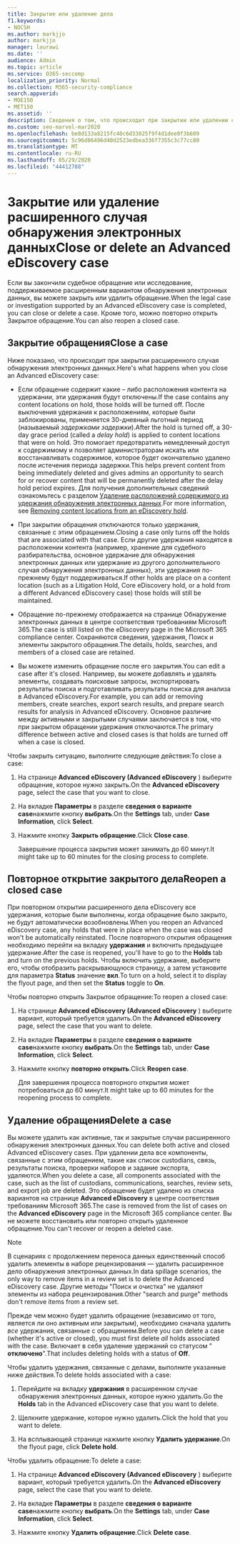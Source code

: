 ```yaml
---
title: Закрытие или удаление дела
f1.keywords:
- NOCSH
ms.author: markjjo
author: markjjo
manager: laurawi
ms.date: ''
audience: Admin
ms.topic: article
ms.service: O365-seccomp
localization_priority: Normal
ms.collection: M365-security-compliance
search.appverid:
- MOE150
- MET150
ms.assetid: ''
description: Сведения о том, что происходит при закрытии или удалении судебного разбирательства, поддерживаемого расширенным вариантом обнаружения электронных данных.
ms.custom: seo-marvel-mar2020
ms.openlocfilehash: be8d133a8215fc40c6d33025f9f4d1dee0f3b609
ms.sourcegitcommit: 5c96d06496d40d2523edbea336f7355c3c77cc80
ms.translationtype: MT
ms.contentlocale: ru-RU
ms.lasthandoff: 05/29/2020
ms.locfileid: "44412788"
---
```

# <a name="close-or-delete-an-advanced-ediscovery-case"></a><span data-ttu-id="ed47e-103">Закрытие или удаление расширенного случая обнаружения электронных данных</span><span class="sxs-lookup"><span data-stu-id="ed47e-103">Close or delete an Advanced eDiscovery case</span></span>

<span data-ttu-id="ed47e-104">Если вы закончили судебное обращение или исследование, поддерживаемое расширенным вариантом обнаружения электронных данных, вы можете закрыть или удалить обращение.</span><span class="sxs-lookup"><span data-stu-id="ed47e-104">When the legal case or investigation supported by an Advanced eDiscovery case is completed, you can close or delete a case.</span></span> <span data-ttu-id="ed47e-105">Кроме того, можно повторно открыть Закрытое обращение.</span><span class="sxs-lookup"><span data-stu-id="ed47e-105">You can also reopen a closed case.</span></span>

## <a name="close-a-case"></a><span data-ttu-id="ed47e-106">Закрытие обращения</span><span class="sxs-lookup"><span data-stu-id="ed47e-106">Close a case</span></span>

<span data-ttu-id="ed47e-107">Ниже показано, что происходит при закрытии расширенного случая обнаружения электронных данных.</span><span class="sxs-lookup"><span data-stu-id="ed47e-107">Here's what happens when you close an Advanced eDiscovery case:</span></span>

- <span data-ttu-id="ed47e-108">Если обращение содержит какие – либо расположения контента на удержании, эти удержания будут отключены.</span><span class="sxs-lookup"><span data-stu-id="ed47e-108">If the case contains any content locations on hold, those holds will be turned off.</span></span> <span data-ttu-id="ed47e-109">После выключения удержания к расположениям, которые были заблокированы, применяется 30-дневный льготный период (называемый *задержками задержки*).</span><span class="sxs-lookup"><span data-stu-id="ed47e-109">After the hold is turned off, a 30-day grace period (called a *delay hold*) is applied to content locations that were on hold.</span></span> <span data-ttu-id="ed47e-110">Это помогает предотвратить немедленный доступ к содержимому и позволяет администраторам искать или восстанавливать содержимое, которое будет окончательно удалено после истечения периода задержки.</span><span class="sxs-lookup"><span data-stu-id="ed47e-110">This helps prevent content from being immediately deleted and gives admins an opportunity to search for or recover content that will be permanently deleted after the delay hold period expires.</span></span> <span data-ttu-id="ed47e-111">Для получения дополнительных сведений ознакомьтесь с разделом [Удаление расположений содержимого из удержания обнаружения электронных данных](create-ediscovery-holds.md#removing-content-locations-from-an-ediscovery-hold).</span><span class="sxs-lookup"><span data-stu-id="ed47e-111">For more information, see [Removing content locations from an eDiscovery hold](create-ediscovery-holds.md#removing-content-locations-from-an-ediscovery-hold).</span></span>

- <span data-ttu-id="ed47e-112">При закрытии обращения отключаются только удержания, связанные с этим обращением.</span><span class="sxs-lookup"><span data-stu-id="ed47e-112">Closing a case only turns off the holds that are associated with that case.</span></span> <span data-ttu-id="ed47e-113">Если другие удержания находятся в расположении контента (например, хранение для судебного разбирательства, основное удержание для обнаружения электронных данных или удержание из другого дополнительного случая обнаружения электронных данных), эти удержания по-прежнему будут поддерживаться.</span><span class="sxs-lookup"><span data-stu-id="ed47e-113">If other holds are place on a content location (such as a Litigation Hold, Core eDiscovery hold, or a hold from a different Advanced eDiscovery case) those holds will still be maintained.</span></span>

- <span data-ttu-id="ed47e-114">Обращение по-прежнему отображается на странице Обнаружение электронных данных в центре соответствия требованиям Microsoft 365.</span><span class="sxs-lookup"><span data-stu-id="ed47e-114">The case is still listed on the eDiscovery page in the Microsoft 365 compliance center.</span></span> <span data-ttu-id="ed47e-115">Сохраняются сведения, удержания, Поиск и элементы закрытого обращения.</span><span class="sxs-lookup"><span data-stu-id="ed47e-115">The details, holds, searches, and members of a closed case are retained.</span></span>

- <span data-ttu-id="ed47e-116">Вы можете изменить обращение после его закрытия.</span><span class="sxs-lookup"><span data-stu-id="ed47e-116">You can edit a case after it's closed.</span></span> <span data-ttu-id="ed47e-117">Например, вы можете добавлять и удалять элементы, создавать поисковые запросы, экспортировать результаты поиска и подготавливать результаты поиска для анализа в Advanced eDiscovery.</span><span class="sxs-lookup"><span data-stu-id="ed47e-117">For example, you can add or removing members, create searches, export search results, and prepare search results for analysis in Advanced eDiscovery.</span></span> <span data-ttu-id="ed47e-118">Основное различие между активными и закрытыми случаями заключается в том, что при закрытом обращении удержания отключаются.</span><span class="sxs-lookup"><span data-stu-id="ed47e-118">The primary difference between active and closed cases is that holds are turned off when a case is closed.</span></span>

<span data-ttu-id="ed47e-119">Чтобы закрыть ситуацию, выполните следующие действия:</span><span class="sxs-lookup"><span data-stu-id="ed47e-119">To close a case:</span></span>

1. <span data-ttu-id="ed47e-120">На странице **Advanced eDiscovery (Advanced eDiscovery** ) выберите обращение, которое нужно закрыть.</span><span class="sxs-lookup"><span data-stu-id="ed47e-120">On the **Advanced eDiscovery** page, select the case that you want to close.</span></span>

2. <span data-ttu-id="ed47e-121">На вкладке **Параметры** в разделе **сведения о варианте case**нажмите кнопку **выбрать**.</span><span class="sxs-lookup"><span data-stu-id="ed47e-121">On the **Settings** tab, under **Case Information**, click **Select**.</span></span>

3. <span data-ttu-id="ed47e-122">Нажмите кнопку **Закрыть обращение**.</span><span class="sxs-lookup"><span data-stu-id="ed47e-122">Click **Close case**.</span></span>

   <span data-ttu-id="ed47e-123">Завершение процесса закрытия может занимать до 60 минут.</span><span class="sxs-lookup"><span data-stu-id="ed47e-123">It might take up to 60 minutes for the closing process to complete.</span></span>

## <a name="reopen-a-closed-case"></a><span data-ttu-id="ed47e-124">Повторное открытие закрытого дела</span><span class="sxs-lookup"><span data-stu-id="ed47e-124">Reopen a closed case</span></span>

<span data-ttu-id="ed47e-125">При повторном открытии расширенного дела eDiscovery все удержания, которые были выполнены, когда обращение было закрыто, не будут автоматически возобновлены.</span><span class="sxs-lookup"><span data-stu-id="ed47e-125">When you reopen an Advanced eDiscovery case, any holds that were in place when the case was closed won't be automatically reinstated.</span></span> <span data-ttu-id="ed47e-126">После повторного открытия обращения необходимо перейти на вкладку **удержания** и включить предыдущее удержание.</span><span class="sxs-lookup"><span data-stu-id="ed47e-126">After the case is reopened, you'll have to go to the **Holds** tab and turn on the previous holds.</span></span> <span data-ttu-id="ed47e-127">Чтобы включить удержание, выберите его, чтобы отобразить раскрывающуюся страницу, а затем установите для параметра **Status** значение **вкл**.</span><span class="sxs-lookup"><span data-stu-id="ed47e-127">To turn on a hold, select it to display the flyout page, and then set the **Status** toggle to **On**.</span></span>

<span data-ttu-id="ed47e-128">Чтобы повторно открыть Закрытое обращение:</span><span class="sxs-lookup"><span data-stu-id="ed47e-128">To reopen a closed case:</span></span>

1. <span data-ttu-id="ed47e-129">На странице **Advanced eDiscovery (Advanced eDiscovery** ) выберите вариант, который требуется удалить.</span><span class="sxs-lookup"><span data-stu-id="ed47e-129">On the **Advanced eDiscovery** page, select the case that you want to delete.</span></span>

2. <span data-ttu-id="ed47e-130">На вкладке **Параметры** в разделе **сведения о варианте case**нажмите кнопку **выбрать**.</span><span class="sxs-lookup"><span data-stu-id="ed47e-130">On the **Settings** tab, under **Case Information**, click **Select**.</span></span>

3. <span data-ttu-id="ed47e-131">Нажмите кнопку **повторно открыть**.</span><span class="sxs-lookup"><span data-stu-id="ed47e-131">Click **Reopen case**.</span></span>

   <span data-ttu-id="ed47e-132">Для завершения процесса повторного открытия может потребоваться до 60 минут.</span><span class="sxs-lookup"><span data-stu-id="ed47e-132">It might take up to 60 minutes for the reopening process to complete.</span></span>

## <a name="delete-a-case"></a><span data-ttu-id="ed47e-133">Удаление обращения</span><span class="sxs-lookup"><span data-stu-id="ed47e-133">Delete a case</span></span>

<span data-ttu-id="ed47e-134">Вы можете удалить как активные, так и закрытые случаи расширенного обнаружения электронных данных.</span><span class="sxs-lookup"><span data-stu-id="ed47e-134">You can delete both active and closed Advanced eDiscovery cases.</span></span> <span data-ttu-id="ed47e-135">При удалении дела все компоненты, связанные с этим обращением, такие как список custodians, связь, результаты поиска, проверки наборов и задание экспорта, удаляются.</span><span class="sxs-lookup"><span data-stu-id="ed47e-135">When you delete a case, all components associated with the case, such as the list of custodians, communications, searches, review sets, and export job are deleted.</span></span> <span data-ttu-id="ed47e-136">Это обращение будет удалено из списка вариантов на странице **Advanced eDiscovery** в центре соответствия требованиям Microsoft 365.</span><span class="sxs-lookup"><span data-stu-id="ed47e-136">The case is removed from the list of cases on the **Advanced eDiscovery** page in the Microsoft 365 compliance center.</span></span> <span data-ttu-id="ed47e-137">Вы не можете восстановить или повторно открыть удаленное обращение.</span><span class="sxs-lookup"><span data-stu-id="ed47e-137">You can't recover or reopen a deleted case.</span></span>

> [!NOTE]
> <span data-ttu-id="ed47e-138">В сценариях с продолжением переноса данных единственный способ удалить элементы в наборе рецензирования — удалить расширенное дело обнаружения электронных данных.</span><span class="sxs-lookup"><span data-stu-id="ed47e-138">In data spillage scenarios, the only way to remove items in a review set is to delete the Advanced eDiscovery case.</span></span> <span data-ttu-id="ed47e-139">Другие методы "Поиск и очистка" не удаляют элементы из набора рецензирования.</span><span class="sxs-lookup"><span data-stu-id="ed47e-139">Other "search and purge" methods don't remove items from a review set.</span></span>

<span data-ttu-id="ed47e-140">Прежде чем можно будет удалить обращение (независимо от того, является ли оно активным или закрытым), необходимо сначала удалить *все* удержания, связанные с обращением.</span><span class="sxs-lookup"><span data-stu-id="ed47e-140">Before you can delete a case (whether it's active or closed), you must first delete *all* holds associated with the case.</span></span> <span data-ttu-id="ed47e-141">Включает в себя удаление удержаний со статусом " **отключено**".</span><span class="sxs-lookup"><span data-stu-id="ed47e-141">That includes deleting holds with a status of **Off**.</span></span>

<span data-ttu-id="ed47e-142">Чтобы удалить удержания, связанные с делами, выполните указанные ниже действия.</span><span class="sxs-lookup"><span data-stu-id="ed47e-142">To delete holds associated with a case:</span></span>

1. <span data-ttu-id="ed47e-143">Перейдите на вкладку **удержания** в расширенном случае обнаружения электронных данных, которое нужно удалить.</span><span class="sxs-lookup"><span data-stu-id="ed47e-143">Go the **Holds** tab in the Advanced eDiscovery case that you want to delete.</span></span>

2. <span data-ttu-id="ed47e-144">Щелкните удержание, которое нужно удалить.</span><span class="sxs-lookup"><span data-stu-id="ed47e-144">Click the hold that you want to delete.</span></span>

3. <span data-ttu-id="ed47e-145">На всплывающей странице нажмите кнопку **Удалить удержание**.</span><span class="sxs-lookup"><span data-stu-id="ed47e-145">On the flyout page, click **Delete hold**.</span></span>

<span data-ttu-id="ed47e-146">Чтобы удалить обращение:</span><span class="sxs-lookup"><span data-stu-id="ed47e-146">To delete a case:</span></span>

1. <span data-ttu-id="ed47e-147">На странице **Advanced eDiscovery (Advanced eDiscovery** ) выберите вариант, который требуется удалить.</span><span class="sxs-lookup"><span data-stu-id="ed47e-147">On the **Advanced eDiscovery** page, select the case that you want to delete.</span></span>

2. <span data-ttu-id="ed47e-148">На вкладке **Параметры** в разделе **сведения о варианте case**нажмите кнопку **выбрать**.</span><span class="sxs-lookup"><span data-stu-id="ed47e-148">On the **Settings** tab, under **Case Information**, click **Select**.</span></span>

3. <span data-ttu-id="ed47e-149">Нажмите кнопку **Удалить обращение**.</span><span class="sxs-lookup"><span data-stu-id="ed47e-149">Click **Delete case**.</span></span>

